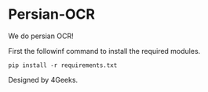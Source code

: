 # Persian-OCR
We do persian OCR!

First the followinf command to install the required modules.
```
pip install -r requirements.txt
```

Designed by 4Geeks.
